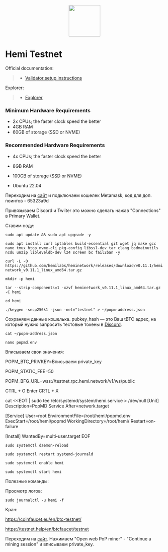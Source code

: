 <p align="center">
  <img height="100" height="auto" src="https://github.com/user-attachments/assets/1c6038d3-8db6-4e45-ac1a-e1b509e4ad52">
</p>

# Hemi Testnet

Official documentation:
>- [Validator setup instructions](https://docs.hemi.xyz/how-to-tutorials/using-hemi/pop-mining/setup-part-1)

Explorer:
>- [Explorer](https://testnet.explorer.hemi.xyz/)

### Minimum Hardware Requirements
 - 2x CPUs; the faster clock speed the better
 - 4GB RAM
 - 60GB of storage (SSD or NVME)

### Recommended Hardware Requirements 
 - 4x CPUs; the faster clock speed the better
 - 8GB RAM
 - 100GB of storage (SSD or NVME)

 - Ubuntu 22.04

Переходим на [сайт](https://points.absinthe.network/hemi/d/connections) и подключаем кошелек Metamask, код для доп. поинтов - 65323a9d

Привязываем Discord и Twiiter это можно сделать нажав "Connections" в Primary Wallet.

Ставим ноду:

``sudo apt update && sudo apt upgrade -y``

``sudo apt install curl iptables build-essential git wget jq make gcc nano tmux htop nvme-cli pkg-config libssl-dev tar clang bsdmainutils ncdu unzip libleveldb-dev lz4 screen bc fail2ban -y``

``curl -L -O https://github.com/hemilabs/heminetwork/releases/download/v0.11.1/heminetwork_v0.11.1_linux_amd64.tar.gz``

``mkdir -p hemi``

``tar --strip-components=1 -xzvf heminetwork_v0.11.1_linux_amd64.tar.gz -C hemi``

``cd hemi``

``./keygen -secp256k1 -json -net="testnet" > ~/popm-address.json``

Сохраняем данные кошелька. pubkey_hash — это Ваш tBTC адрес, на который нужно запросить тестовые токены в [Discord](https://discord.gg/hemixyz).

``cat ~/popm-address.json``

``nano popmd.env``

Вписываем свои значения:

POPM_BTC_PRIVKEY=Вписываем private_key

POPM_STATIC_FEE=50

POPM_BFG_URL=wss://testnet.rpc.hemi.network/v1/ws/public

CTRL + O Enter CRTL + X

cat <<EOT | sudo tee /etc/systemd/system/hemi.service > /dev/null
[Unit]
Description=PopMD Service
After=network.target

[Service]
User=root
EnvironmentFile=/root/hemi/popmd.env
ExecStart=/root/hemi/popmd
WorkingDirectory=/root/hemi/
Restart=on-failure

[Install]
WantedBy=multi-user.target
EOF

``sudo systemctl daemon-reload``

``sudo systemctl restart systemd-journald``

``sudo systemctl enable hemi``

``sudo systemctl start hemi``

Полезные команды:

Просмотр логов:

``sudo journalctl -u hemi -f``


Кран:

https://coinfaucet.eu/en/btc-testnet/

https://testnet.help/en/btcfaucet/testnet

Переходим на [сайт](https://pop-miner.hemi.xyz/). Нажимаем "Open web PoP miner" - "Continue a mining session" и вписываем private_key.
